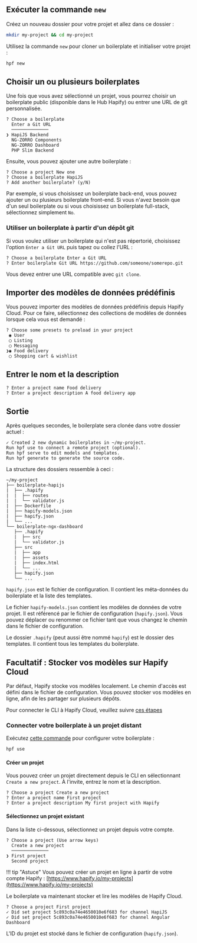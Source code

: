## Exécuter la commande `new`

Créez un nouveau dossier pour votre projet et allez dans ce dossier :

```bash
mkdir my-project && cd my-project
```

Utilisez la commande `new` pour cloner un boilerplate et initialiser votre projet :

```bash
hpf new
```

## Choisir un ou plusieurs boilerplates

Une fois que vous avez sélectionné un projet, vous pourrez choisir un boilerplate public (disponible dans le Hub Hapify) ou entrer une URL de git personnalisée.

```
? Choose a boilerplate 
  Enter a Git URL 
  ──────────────
❯ HapiJS Backend 
  NG-ZORRO Components 
  NG-ZORRO Dashboard 
  PHP Slim Backend 
```

Ensuite, vous pouvez ajouter une autre boilerplate :

```
? Choose a project New one
? Choose a boilerplate HapiJS
? Add another boilerplate? (y/N)
```

Par exemple, si vous choisissez un boilerplate back-end, vous pouvez ajouter un ou plusieurs boilerplate front-end.
Si vous n'avez besoin que d'un seul boilerplate ou si vous choisissez un boilerplate full-stack, sélectionnez simplement `No`.

### Utiliser un boilerplate à partir d'un dépôt git

Si vous voulez utiliser un boilerplate qui n'est pas répertorié, choisissez l'option `Enter a Git URL` puis tapez ou collez l'URL :

```
? Choose a boilerplate Enter a Git URL
? Enter boilerplate Git URL https://github.com/someone/somerepo.git
```

Vous devez entrer une URL compatible avec `git clone`.

## Importer des modèles de données prédéfinis

Vous pouvez importer des modèles de données prédéfinis depuis Hapify Cloud.
Pour ce faire, sélectionnez des collections de modèles de données lorsque cela vous est demandé :

```
? Choose some presets to preload in your project 
 ◉ User
 ◯ Listing
 ◯ Messaging
❯◉ Food delivery
 ◯ Shopping cart & wishlist
```

## Entrer le nom et la description

```
? Enter a project name Food delivery
? Enter a project description A food delivery app
```

## Sortie

Après quelques secondes, le boilerplate sera clonée dans votre dossier actuel :

```
✓ Created 2 new dynamic boilerplates in ~/my-project.
Run hpf use to connect a remote project (optional).
Run hpf serve to edit models and templates.
Run hpf generate to generate the source code.
```

La structure des dossiers ressemble à ceci :

```
~/my-project
├── boilerplate-hapijs
|  ├── .hapify
|  |  ├── routes
|  |  └── validator.js
|  ├── Dockerfile
|  ├── hapify-models.json
|  ├── hapify.json
|  └── ...
└── boilerplate-ngx-dashboard
   ├── .hapify
   |  ├── src
   |  └── validator.js
   ├── src
   |  ├── app
   |  ├── assets
   |  ├── index.html
   |  └── ...
   ├── hapify.json
   └── ...
```

`hapify.json` est le fichier de configuration. Il contient les méta-données du boilerplate et la liste des templates.

Le fichier `hapify-models.json` contient les modèles de données de votre projet.
Il est référencé par le fichier de configuration (`hapify.json`).
Vous pouvez déplacer ou renommer ce fichier tant que vous changez le chemin dans le fichier de configuration.

Le dossier `.hapify` (peut aussi être nommé `hapify`) est le dossier des templates. Il contient tous les templates du boilerplate.

## **Facultatif** : Stocker vos modèles sur Hapify Cloud

Par défaut, Hapify stocke vos modèles localement. Le chemin d'accès est défini dans le fichier de configuration.
Vous pouvez stocker vos modèles en ligne, afin de les partager sur plusieurs dépôts.

Pour connecter le CLI à Hapify Cloud, veuillez suivre [ces étapes](../../installation/#optional-connect-the-cli-to-hapify-cloud)

### Connecter votre boilerplate à un projet distant

Exécutez [cette commande](../../reference/cli/#define-project-to-use-in-a-boilerplate-channel) pour configurer votre boilerplate :

```bash
hpf use
```

#### Créer un projet

Vous pouvez créer un projet directement depuis le CLI en sélectionnant `Create a new project`.
À l'invite, entrez le nom et la description.

```
? Choose a project Create a new project
? Enter a project name First project
? Enter a project description My first project with Hapify
```

#### Sélectionnez un projet existant

Dans la liste ci-dessous, sélectionnez un projet depuis votre compte.

```
? Choose a project (Use arrow keys)
  Create a new project 
  ──────────────
❯ First project
  Second project
```

!!! tip "Astuce"
    Vous pouvez créer un projet en ligne à partir de votre compte Hapify : [https://www.hapify.io/my-projects](https://www.hapify.io/my-projects)

Le boilerplate va maintenant stocker et lire les modèles de Hapify Cloud.

```
? Choose a project First project
✓ Did set project 5c893c0a74e4650010e6f683 for channel HapiJS
✓ Did set project 5c893c0a74e4650010e6f683 for channel Angular Dashboard
```

L'ID du projet est stocké dans le fichier de configuration (`hapify.json`).

